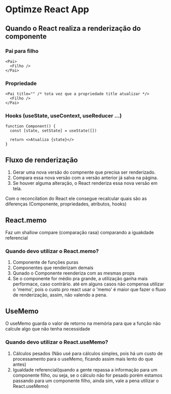 # Optimze React App

## Quando o React realiza a renderização do componente

### Pai para filho

```tsx
<Pai>
  <Filho />
</Pai>
```

### Propriedade

```tsx
<Pai title="" /* tota vez que a propriedade title atualizar */>
  <Filho />
</Pai>
```

### Hooks (useState, useContext, useReducer ...)

```tsx
function Component() {
  const [state, setState] = useState([])

  return <>Atualiza {state}</>
}
```

## Fluxo de renderização

1. Gerar uma nova versão do compnente que precisa ser renderizado.
2. Compara essa nova versão com a versão anterior já salva na página.
3. Se houver alguma alteração, o React renderiza essa nova versão em tela.

Com o reconcilation do React ele consegue recalcular quais são as diferenças (Componente, propriedades, atributos, hooks)

## React.memo

Faz um shallow compare (comparação rasa)
comparando a iguakdade referencial

### Quando devo utilizar o React.memo?

1. Componente de funções puras
2. Componentes que renderizam demais
3. Qunado o Componente reenderiza com as mesmas props
4. Se o componente for médio pra grande, a utilização ganha mais performace, caso contrário. até em alguns casos não compensa utilizar o 'memo', pois o custo pro react usar o 'memo' é maior que fazer o fluxo de renderização, assim, não valendo a pena.

## UseMemo

O useMemo guarda o valor de retorno na memória para que a função não calcule algo que não tenha necessidade

### Quando devo utilizar o React.useMemo?

1. Cálculos pesados (Não usé para cálculos simples, pois há um custo de processamento para o useMemo, ficando assim mais lento do que antes)
2. Igualdade referencial(quando a gente repassa a informação para um componente filho, ou seja, se o cálculo não for pesado porém estamos passando para um componente filho, ainda sim, vale a pena utilizar o React.useMemo)

